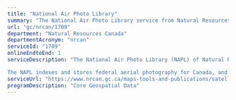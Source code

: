 ```yaml
---
title: "National Air Photo Library"
summary: "The National Air Photo Library service from Natural Resources Canada is available end-to-end online, according to the GC Service Inventory."
url: "gc/nrcan/1709"
department: "Natural Resources Canada"
departmentAcronym: "nrcan"
serviceId: "1709"
onlineEndtoEnd: 1
serviceDescription: "The National Air Photo Library (NAPL) of Natural Resources Canada archives over 6 million aerial photographs covering all of Canada, some of which date back to the 1920s.

The NAPL indexes and stores federal aerial photography for Canada, and maintains a comprehensive historical archive and public reference centre."
serviceUrl: "https://www.nrcan.gc.ca/maps-tools-and-publications/satellite-imagery-and-air-photos/air-photos/national-air-photo-library/9265"
programDescription: "Core Geospatial Data"
---
```


